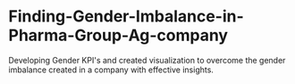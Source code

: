 # Finding-Gender-Imbalance-in-Pharma-Group-Ag-company
Developing Gender KPI's and created visualization to overcome the gender imbalance created in a company with effective insights.

